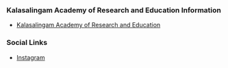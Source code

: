 ### Kalasalingam Academy of Research and Education Information
* [Kalasalingam Academy of Research and Education](https://kalasalingam.ac.in/)

### Social Links
* [Instagram](https://www.instagram.com/owasp_kare/)


